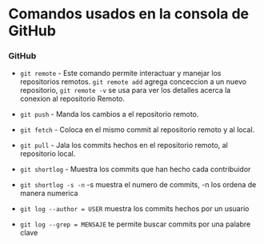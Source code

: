 # Comandos usados en la consola de GitHub

### GitHub

* `git remote` - Este comando permite interactuar y manejar los repositorios remotos. `git remote add` agrega conceccion a un nuevo repositorio, `git remote -v` se usa para ver los detalles acerca la conexion al repositorio Remoto.

* `git push` - Manda los cambios a el repositorio remoto.

* `git fetch` - Coloca en el mismo commit al repositorio remoto y al local.

* `git pull` - Jala los commits hechos en el repositorio remoto, al repositorio local.

* `git shortlog` - Muestra los commits que han hecho cada contribuidor 

* `git shortlog -s -n` -s muestra el numero de commits, -n los ordena de manera numerica 

* `git log --author = USER` muestra los commits hechos por un usuario 

* `git log --grep = MENSAJE` te permite buscar commits por una palabre clave

